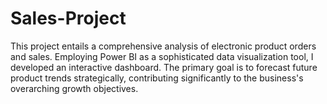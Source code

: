# Sales-Project
This project entails a comprehensive analysis of electronic product orders and sales. Employing Power BI as a sophisticated data visualization tool, I developed an interactive dashboard. The primary goal is to forecast future product trends strategically, contributing significantly to the business's overarching growth objectives.

